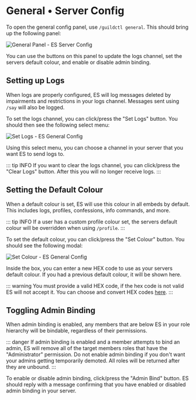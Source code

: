 # General • Server Config
To open the general config panel, use `/guildctl general`. This should bring up the following panel:

![General Panel - ES Server Config](/screenshots/server/general-panel.png)

You can use the buttons on this panel to update the logs channel, set the servers default colour, and enable or disable admin binding.


## Setting up Logs
When logs are properly configured, ES will log messages deleted by impairments and restrictions in your logs channel.
Messages sent using `/say` will also be logged.

To set the logs channel, you can click/press the "Set Logs" button. You should then see the following select menu:

![Set Logs - ES General Config](/screenshots/server/general-set-logs.png)

Using this select menu, you can choose a channel in your server that you want ES to send logs to.

::: tip INFO
If you want to clear the logs channel, you can click/press the "Clear Logs" button. After this you will no longer receive logs.
:::


## Setting the Default Colour
When a default colour is set, ES will use this colour in all embeds by default. This includes logs, profiles, confessions, info commands, and more.

::: tip INFO
If a user has a custom profile colour set, the servers default colour will be overridden when using `/profile`.
:::

To set the default colour, you can click/press the "Set Colour" button. You should see the following modal:

![Set Colour - ES General Config](/screenshots/server/general-set-colour.png)

Inside the box, you can enter a new HEX code to use as your servers default colour. If you had a previous default colour, it will be shown here.

::: warning
You must provide a valid HEX code, if the hex code is not valid ES will not accept it.
You can choose and convert HEX codes [here](https://www.hexcolortool.com/).
:::


## Toggling Admin Binding
When admin binding is enabled, any members that are below ES in your role hierarchy will be bindable, regardless of their permissions.

::: danger
If admin binding is enabled and a member attempts to bind an admin, ES will remove all of the target members roles that have the "Administrator" permission.
Do not enable admin binding if you don't want your admins getting temporarily demoted. All roles will be returned after they are unbound.
:::

To enable or disable admin binding, click/press the "Admin Bind" button.
ES should reply with a message confirming that you have enabled or disabled admin binding in your server.

